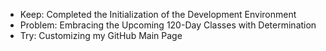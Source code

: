 - Keep: Completed the Initialization of the Development Environment
- Problem: Embracing the Upcoming 120-Day Classes with Determination
- Try: Customizing my GitHub Main Page
